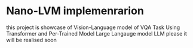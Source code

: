 # Nano-LVM implemenrarion 
this project is showcase of Vision-Language model of VQA Task Using Transformer and Per-Trained Model Large Langauge model LLM please it will be realised soon 
